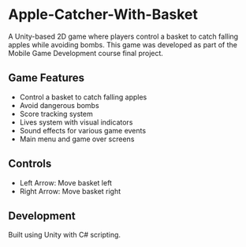 # Apple-Catcher-With-Basket

A Unity-based 2D game where players control a basket to catch falling apples while avoiding bombs. This game was developed as part of the Mobile Game Development course final project.

## Game Features

- Control a basket to catch falling apples
- Avoid dangerous bombs
- Score tracking system
- Lives system with visual indicators
- Sound effects for various game events
- Main menu and game over screens

## Controls

- Left Arrow: Move basket left
- Right Arrow: Move basket right

## Development

Built using Unity with C# scripting.
